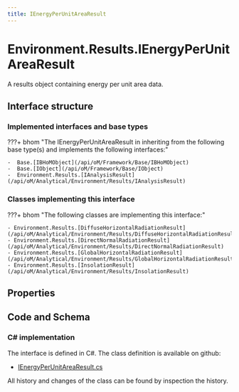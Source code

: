 ```yaml
---
title: IEnergyPerUnitAreaResult
---
```


# Environment.Results.IEnergyPerUnitAreaResult

A results object containing energy per unit area data.

## Interface structure

### Implemented interfaces and base types

???+ bhom "The IEnergyPerUnitAreaResult in inheriting from the following base type(s) and implements the following interfaces:"

    -  Base.[IBHoMObject](/api/oM/Framework/Base/IBHoMObject)
    -  Base.[IObject](/api/oM/Framework/Base/IObject)
    -  Environment.Results.[IAnalysisResult](/api/oM/Analytical/Environment/Results/IAnalysisResult)


### Classes implementing this interface

???+ bhom "The following classes are implementing this interface:"

    - Environment.Results.[DiffuseHorizontalRadiationResult](/api/oM/Analytical/Environment/Results/DiffuseHorizontalRadiationResult)
    - Environment.Results.[DirectNormalRadiationResult](/api/oM/Analytical/Environment/Results/DirectNormalRadiationResult)
    - Environment.Results.[GlobalHorizontalRadiationResult](/api/oM/Analytical/Environment/Results/GlobalHorizontalRadiationResult)
    - Environment.Results.[InsolationResult](/api/oM/Analytical/Environment/Results/InsolationResult)


## Properties

## Code and Schema

### C# implementation

The interface is defined in C#. The class definition is available on github:

- [IEnergyPerUnitAreaResult.cs](https://github.com/BHoM/BHoM/blob/develop/Environment_oM/Results/ResultObjects/EnergyPerUnitArea/IEnergyPerUnitAreaResult.cs)

All history and changes of the class can be found by inspection the history.

